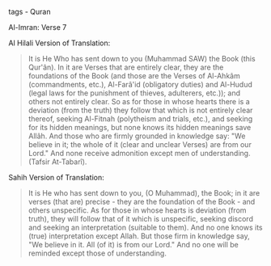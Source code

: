 
tags - Quran

Al-Imran: Verse 7

Al Hilali Version of Translation:

>It is He Who has sent down to you (Muhammad SAW) the Book (this Qur'ân). In it are Verses that are entirely clear, they are the foundations of the Book (and those are the Verses of Al-Ahkâm (commandments, etc.), Al-Farâ'id (obligatory duties) and Al-Hudud (legal laws for the punishment of thieves, adulterers, etc.)); and others not entirely clear. So as for those in whose hearts there is a deviation (from the truth) they follow that which is not entirely clear thereof, seeking Al-Fitnah (polytheism and trials, etc.), and seeking for its hidden meanings, but none knows its hidden meanings save Allâh. And those who are firmly grounded in knowledge say: "We believe in it; the whole of it (clear and unclear Verses) are from our Lord." And none receive admonition except men of understanding. (Tafsir At-Tabarî). 

Sahih Version of Translation:

>It is He who has sent down to you, (O Muhammad), the Book; in it are verses (that are) precise - they are the foundation of the Book - and others unspecific. As for those in whose hearts is deviation (from truth), they will follow that of it which is unspecific, seeking discord and seeking an interpretation (suitable to them). And no one knows its (true) interpretation except Allah. But those firm in knowledge say, "We believe in it. All (of it) is from our Lord." And no one will be reminded except those of understanding. 